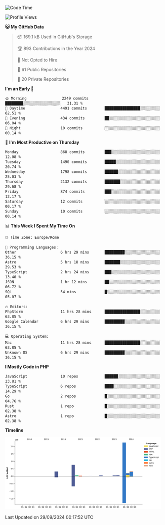 <!--START_SECTION:waka-->
![Code Time](http://img.shields.io/badge/Code%20Time-5%2C344%20hrs%2048%20mins-blue)

![Profile Views](http://img.shields.io/badge/Profile%20Views-0-blue)

**🐱 My GitHub Data** 

> 📦 169.1 kB Used in GitHub's Storage 
 > 
> 🏆 893 Contributions in the Year 2024
 > 
> 🚫 Not Opted to Hire
 > 
> 📜 61 Public Repositories 
 > 
> 🔑 20 Private Repositories 
 > 
**I'm an Early 🐤** 

```text
🌞 Morning                2249 commits        ████████░░░░░░░░░░░░░░░░░   31.31 % 
🌆 Daytime                4491 commits        ████████████████░░░░░░░░░   62.51 % 
🌃 Evening                434 commits         ██░░░░░░░░░░░░░░░░░░░░░░░   06.04 % 
🌙 Night                  10 commits          ░░░░░░░░░░░░░░░░░░░░░░░░░   00.14 % 
```
📅 **I'm Most Productive on Thursday** 

```text
Monday                   868 commits         ███░░░░░░░░░░░░░░░░░░░░░░   12.08 % 
Tuesday                  1490 commits        █████░░░░░░░░░░░░░░░░░░░░   20.74 % 
Wednesday                1798 commits        ██████░░░░░░░░░░░░░░░░░░░   25.03 % 
Thursday                 2132 commits        ███████░░░░░░░░░░░░░░░░░░   29.68 % 
Friday                   874 commits         ███░░░░░░░░░░░░░░░░░░░░░░   12.17 % 
Saturday                 12 commits          ░░░░░░░░░░░░░░░░░░░░░░░░░   00.17 % 
Sunday                   10 commits          ░░░░░░░░░░░░░░░░░░░░░░░░░   00.14 % 
```


📊 **This Week I Spent My Time On** 

```text
🕑︎ Time Zone: Europe/Rome

💬 Programming Languages: 
Other                    6 hrs 29 mins       █████████░░░░░░░░░░░░░░░░   36.15 % 
Astro                    5 hrs 18 mins       ███████░░░░░░░░░░░░░░░░░░   29.53 % 
TypeScript               2 hrs 24 mins       ███░░░░░░░░░░░░░░░░░░░░░░   13.40 % 
JSON                     1 hr 12 mins        ██░░░░░░░░░░░░░░░░░░░░░░░   06.72 % 
SQL                      54 mins             █░░░░░░░░░░░░░░░░░░░░░░░░   05.07 % 

🔥 Editors: 
PhpStorm                 11 hrs 28 mins      ████████████████░░░░░░░░░   63.85 % 
Google Calendar          6 hrs 29 mins       █████████░░░░░░░░░░░░░░░░   36.15 % 

💻 Operating System: 
Mac                      11 hrs 28 mins      ████████████████░░░░░░░░░   63.85 % 
Unknown OS               6 hrs 29 mins       █████████░░░░░░░░░░░░░░░░   36.15 % 
```

**I Mostly Code in PHP** 

```text
JavaScript               10 repos            ██████░░░░░░░░░░░░░░░░░░░   23.81 % 
TypeScript               6 repos             ████░░░░░░░░░░░░░░░░░░░░░   14.29 % 
Go                       2 repos             █░░░░░░░░░░░░░░░░░░░░░░░░   04.76 % 
Rust                     1 repo              █░░░░░░░░░░░░░░░░░░░░░░░░   02.38 % 
Astro                    1 repo              █░░░░░░░░░░░░░░░░░░░░░░░░   02.38 % 
```



**Timeline**

![Lines of Code chart](https://raw.githubusercontent.com/frnwtr/frnwtr/main/assets/bar_graph.png)


 Last Updated on 29/09/2024 00:17:52 UTC
<!--END_SECTION:waka-->